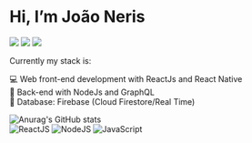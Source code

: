 # Hi, I’m João Neris

[<img src="https://img.shields.io/badge/linkedIn-1c1c1c?style=flat-square&logo=linkedin&labelColor=1c1c1c&logoColor=de0030" />](https://www.linkedin.com/in/joao-neris/)
[<img src="https://img.shields.io/badge/website-1c1c1c?style=flat-square&logo=vercel&labelColor=1c1c1c&logoColor=de0030" />](https://www.jneris.com.br/)
[<img src="https://img.shields.io/badge/dev.to-1c1c1c?style=flat-square&logo=dev.to&labelColor=1c1c1c&logoColor=de0030" />](https://dev.to/jnerisdev)

Currently my stack is:

💻 Web front-end development with ReactJs and React Native<br/>
📡 Back-end with NodeJs and GraphQL<br/>
💾 Database: Firebase (Cloud Firestore/Real Time)<br/>

![Anurag's GitHub stats](https://github-readme-stats.vercel.app/api?username=jneris-dev&theme=dark&show_icons=true&icon_color=e8002e)
<br/>
![ReactJS](https://img.shields.io/badge/reactjs-2BC8E7?style=for-the-badge&logo=react&labelColor=111111)
![NodeJS](https://img.shields.io/badge/nodejs-339933?style=for-the-badge&logo=node.js&labelColor=111111&logoColor=339933)
![JavaScript](https://img.shields.io/badge/javascript-%23323330.svg?style=for-the-badge&logo=javascript&labelColor=111111&logoColor=%23F7DF1E)
